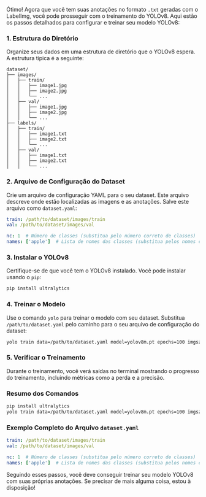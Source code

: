 Ótimo! Agora que você tem suas anotações no formato `.txt` geradas com o LabelImg, você pode prosseguir com o treinamento do YOLOv8. Aqui estão os passos detalhados para configurar e treinar seu modelo YOLOv8:

### 1. Estrutura do Diretório

Organize seus dados em uma estrutura de diretório que o YOLOv8 espera. A estrutura típica é a seguinte:

```
dataset/
├── images/
│   ├── train/
│   │   ├── image1.jpg
│   │   ├── image2.jpg
│   │   └── ...
│   ├── val/
│   │   ├── image1.jpg
│   │   ├── image2.jpg
│   │   └── ...
├── labels/
│   ├── train/
│   │   ├── image1.txt
│   │   ├── image2.txt
│   │   └── ...
│   ├── val/
│   │   ├── image1.txt
│   │   ├── image2.txt
│   │   └── ...
```

### 2. Arquivo de Configuração do Dataset

Crie um arquivo de configuração YAML para o seu dataset. Este arquivo descreve onde estão localizadas as imagens e as anotações. Salve este arquivo como `dataset.yaml`:

```yaml
train: /path/to/dataset/images/train
val: /path/to/dataset/images/val

nc: 1  # Número de classes (substitua pelo número correto de classes)
names: ['apple']  # Lista de nomes das classes (substitua pelos nomes corretos)
```

### 3. Instalar o YOLOv8

Certifique-se de que você tem o YOLOv8 instalado. Você pode instalar usando o `pip`:

```bash
pip install ultralytics
```

### 4. Treinar o Modelo

Use o comando `yolo` para treinar o modelo com seu dataset. Substitua `/path/to/dataset.yaml` pelo caminho para o seu arquivo de configuração do dataset:

```bash
yolo train data=/path/to/dataset.yaml model=yolov8m.pt epochs=100 imgsz=640
```

### 5. Verificar o Treinamento

Durante o treinamento, você verá saídas no terminal mostrando o progresso do treinamento, incluindo métricas como a perda e a precisão.

### Resumo dos Comandos

```bash
pip install ultralytics
yolo train data=/path/to/dataset.yaml model=yolov8m.pt epochs=100 imgsz=640
```

### Exemplo Completo do Arquivo `dataset.yaml`

```yaml
train: /path/to/dataset/images/train
val: /path/to/dataset/images/val

nc: 1  # Número de classes (substitua pelo número correto de classes)
names: ['apple']  # Lista de nomes das classes (substitua pelos nomes corretos)
```

Seguindo esses passos, você deve conseguir treinar seu modelo YOLOv8 com suas próprias anotações. Se precisar de mais alguma coisa, estou à disposição!